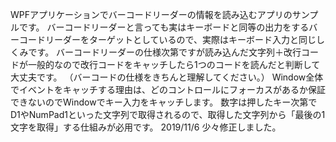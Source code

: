 WPFアプリケーションでバーコードリーダーの情報を読み込むアプリのサンプルです。
バーコードリーダーと言っても実はキーボードと同等の出力をするバーコードリーダーをターゲットとしているので、実際はキーボード入力と同じしくみです。
バーコードリーダーの仕様次第ですが読み込んだ文字列＋改行コードが一般的なので改行コードをキャッチしたら1つのコードを読んだと判断して大丈夫です。
（バーコードの仕様をきちんと理解してください。）
Window全体でイベントをキャッチする理由は、どのコントロールにフォーカスがあるか保証できないのでWindowでキー入力をキャッチします。
数字は押したキー次第でD1やNumPad1といった文字列で取得されるので、取得した文字列から「最後の1文字を取得」する仕組みが必用です。
2019/11/6 少々修正しました。
